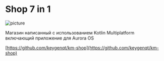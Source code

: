 Shop 7 in 1
===================

![picture](/av-useful-links/data/shop7in1.png)

Магазин написанный с использованием Kotlin Multiplatform включающий приложение для Aurora OS

[https://github.com/keygenqt/km-shop](https://github.com/keygenqt/km-shop)